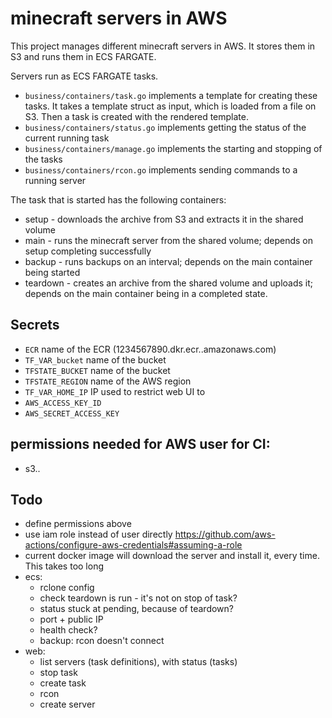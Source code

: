 # minecraft servers in AWS
This project manages different minecraft servers in AWS.
It stores them in S3 and runs them in ECS FARGATE.

Servers run as ECS FARGATE tasks.
* `business/containers/task.go` implements a template for creating these tasks. It takes a template struct as input,
which is loaded from a file on S3.
Then a task is created with the rendered template.
* `business/containers/status.go` implements getting the status of the current running task
* `business/containers/manage.go` implements the starting and stopping of the tasks
* `business/containers/rcon.go` implements sending commands to a running server

The task that is started has the following containers:
* setup - downloads the archive from S3 and extracts it in the shared volume
* main - runs the minecraft server from the shared volume; depends on setup completing successfully
* backup - runs backups on an interval; depends on the main container being started
* teardown - creates an archive from the shared volume and uploads it; depends on the main container being in a completed state.

## Secrets
* `ECR` name of the ECR (1234567890.dkr.ecr.<region>.amazonaws.com)
* `TF_VAR_bucket` name of the bucket
* `TFSTATE_BUCKET` name of the bucket
* `TFSTATE_REGION` name of the AWS region
* `TF_VAR_HOME_IP` IP used to restrict web UI to
* `AWS_ACCESS_KEY_ID`
* `AWS_SECRET_ACCESS_KEY`

## permissions needed for AWS user for CI:
* s3..

## Todo
- define permissions above
- use iam role instead of user directly https://github.com/aws-actions/configure-aws-credentials#assuming-a-role
- current docker image will download the server and install it, every time. This takes too long
- ecs:
  - rclone config
  - check teardown is run - it's not on stop of task?
  - status stuck at pending, because of teardown?
  - port + public IP
  - health check?
  - backup: rcon doesn't connect
- web:
  - list servers (task definitions), with status (tasks)
  - stop task
  - create task
  - rcon
  - create server